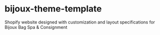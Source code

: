 # bijoux-theme-template
Shopify website designed with customization and layout specifications for Bijoux Bag Spa &amp; Consignment

